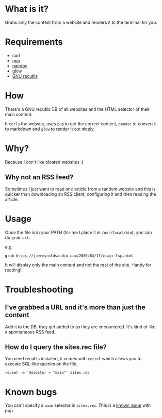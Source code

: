 # What is it?

Grabs only the content from a website and renders it to the terminal for you.

# Requirements

- curl
- [pup](https://github.com/ericchiang/pup)
- [pandoc](https://pandoc.org/)
- [glow](https://github.com/charmbracelet/glow)
- [GNU recutils](https://www.gnu.org/software/recutils/)

# How

There's a GNU recutils DB of all websites and the HTML selector of their main
content.

It `curl`s the website, uses `pup` to get the correct content, `pandoc` to convert
it to markdown and `glow` to render it out nicely.

# Why?

Because I don't like bloated websites :(

## Why not an RSS feed?

Sometimes I just want to read one article from a random website and this is
quicker than downloading an RSS client, configuring it and then reading the
article.

# Usage

Once the file is in your PATH (for me I place it in `/usr/local/bin`), you can
do `grab url`.

e.g.

```
grab https://joereynoldsaudio.com/2020/03/17/ctags-lsp.html
```

It will display only the main content and not the rest of the site.
Handy for reading!

# Troubleshooting

## I've grabbed a URL and it's more than just the content

Add it to the DB, they get added to as they are encountered.
It's kind of like a spontaneous RSS feed.

## How do I query the sites.rec file?

You need recutils installed, it comes with `recsel` which allows you to execute
SQL-like queries on the file.

```
recsel -e 'Selector = "main"' sites.rec
```

# Known bugs

You can't specify a `main` selector in `sites.rec`. 
This is a [known issue](https://github.com/ericchiang/pup/issues/93) with pup
